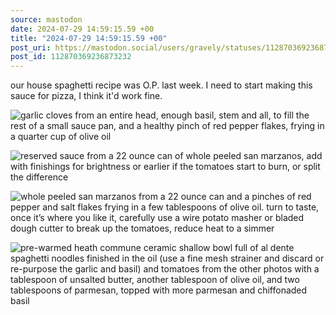 ```yaml
---
source: mastodon
date: 2024-07-29 14:59:15.59 +00
title: "2024-07-29 14:59:15.59 +00"
post_uri: https://mastodon.social/users/gravely/statuses/112870369236873232
post_id: 112870369236873232
---
```

our house spaghetti recipe was O.P. last week. I need to start making this sauce for pizza, I think it'd work fine.


![garlic cloves from an entire head, enough basil, stem and all, to fill the rest of a small sauce pan, and a healthy pinch of red pepper flakes, frying in a quarter cup of olive oil](/images/112870367611551155.jpeg)

![reserved sauce from a 22 ounce can of whole peeled san marzanos, add with finishings for brightness or earlier if the tomatoes start to burn, or split the difference](/images/112870368033813719.jpeg)

![whole peeled san marzanos from a 22 ounce can and a pinches of red pepper and salt flakes frying in a few tablespoons of olive oil. turn to taste, once it’s where you like it, carefully use a wire potato masher or bladed dough cutter to break up the tomatoes, reduce heat to a simmer](/images/112870368481376193.jpeg)

![pre-warmed heath commune ceramic shallow bowl full of al dente spaghetti noodles finished in the oil (use a fine mesh strainer and discard or re-purpose the garlic and basil) and tomatoes from the other photos with a tablespoon of unsalted butter, another tablespoon of olive oil, and two tablespoons of parmesan, topped with more parmesan and chiffonaded basil ](/images/112870368945100646.jpeg)


